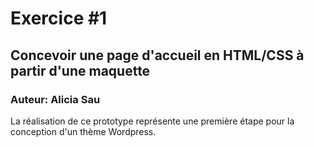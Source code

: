 # Exercice #1
## Concevoir une page d'accueil en HTML/CSS à partir d'une maquette
### Auteur: Alicia Sau
La réalisation de ce prototype représente une première étape pour la conception d'un thème Wordpress.